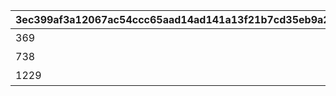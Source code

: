 |3ec399af3a12067ac54ccc65aad14ad141a13f21b7cd35eb9a281b6a05c0f12c|242178058b80f8e45c2402d0005e4cfb0c05ef6b57f8d679a2e7db6e6936d7f4|d922d375093da18aa7521b51e4ca84801a24d093b40238273a720a409c59c77c|1d8cd79c9cf977c54e82f8abd88081831c0441fee32f14cc88a6460e463f38ba|
| --- | --- | --- | --- |
|369|アーカイブを30%（369問）解放しよう|10903001|1|
|738|アーカイブを60%（738問）解放しよう|10903002|2|
|1229|アーカイブを100%（1229問）解放しよう|10903003|3|